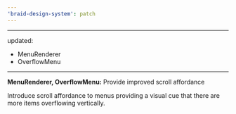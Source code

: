 ```yaml
---
'braid-design-system': patch
---
```


---
updated:
  - MenuRenderer
  - OverflowMenu
---

**MenuRenderer, OverflowMenu:** Provide improved scroll affordance

Introduce scroll affordance to menus providing a visual cue that there are more items overflowing vertically.
